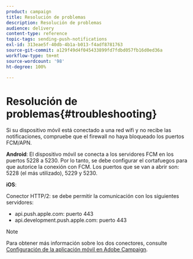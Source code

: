 ```yaml
---
product: campaign
title: Resolución de problemas
description: Resolución de problemas
audience: delivery
content-type: reference
topic-tags: sending-push-notifications
exl-id: 313eae5f-40db-4b1a-b013-f4adf8781763
source-git-commit: a129f49d4f045433899fd7fdbd057fb16d0ed36a
workflow-type: tm+mt
source-wordcount: '98'
ht-degree: 100%

---
```


# Resolución de problemas{#troubleshooting}

Si su dispositivo móvil está conectado a una red wifi y no recibe las notificaciones, compruebe que el firewall no haya bloqueado los puertos FCM/APN.

**Android**: El dispositivo móvil se conecta a los servidores FCM en los puertos 5228 a 5230. Por lo tanto, se debe configurar el cortafuegos para que autorice la conexión con FCM. Los puertos que se van a abrir son: 5228 (el más utilizado), 5229 y 5230.

**iOS**:

Conector HTTP/2: se debe permitir la comunicación con los siguientes servidores:

* api.push.apple.com: puerto 443
* api.development.push.apple.com: puerto 443

>[!NOTE]
>
>Para obtener más información sobre los dos conectores, consulte [Configuración de la aplicación móvil en Adobe Campaign](configuring-the-mobile-application.md).
